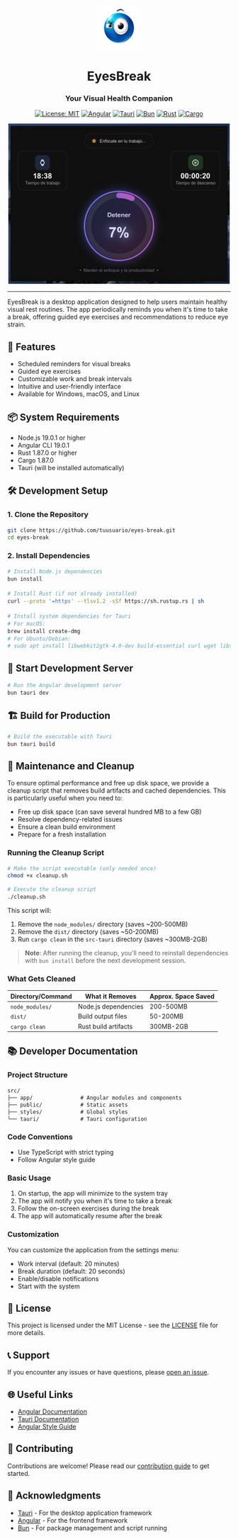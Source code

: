 <div align="center">

  <img src="./public/icon.png" alt="Menubar app with Tauri" width="100" />
  <h1>EyesBreak</h1>

  <h3>Your Visual Health Companion</h3>
  
  [![License: MIT](https://img.shields.io/badge/License-MIT-yellow.svg)](https://opensource.org/licenses/MIT)
  [![Angular](https://img.shields.io/badge/Angular-19.0.1-DD0031?logo=angular)](https://angular.io/)
  [![Tauri](https://img.shields.io/badge/Tauri-2.0.0-FFC131?logo=tauri&logoColor=white)](https://tauri.app/)
  [![Bun](https://img.shields.io/badge/Bun-1.2.0-FFC131?logo=bun&logoColor=white)](https://bun.sh/)
  [![Rust](https://img.shields.io/badge/Rust-1.87.0-FFC131?logo=rust&logoColor=white)](https://www.rust-lang.org/)
  [![Cargo](https://img.shields.io/badge/Cargo-1.87.0-FFC131?logo=cargo&logoColor=white)](https://www.rust-lang.org/)

  <p align="center">
    <img src="./screenshot.png" alt="Menubar app with Tauri" width="500" />
  </p>
</div>

---

EyesBreak is a desktop application designed to help users maintain healthy visual rest routines. The app periodically reminds you when it's time to take a break, offering guided eye exercises and recommendations to reduce eye strain.

## 🚀 Features

- Scheduled reminders for visual breaks
- Guided eye exercises
- Customizable work and break intervals
- Intuitive and user-friendly interface
- Available for Windows, macOS, and Linux

## 📦 System Requirements

- Node.js 19.0.1 or higher
- Angular CLI 19.0.1
- Rust 1.87.0 or higher
- Cargo 1.87.0
- Tauri (will be installed automatically)

## 🛠️ Development Setup

### 1. Clone the Repository

```bash
git clone https://github.com/tuusuario/eyes-break.git
cd eyes-break
```

### 2. Install Dependencies

```bash
# Install Node.js dependencies
bun install

# Install Rust (if not already installed)
curl --proto '=https' --tlsv1.2 -sSf https://sh.rustup.rs | sh

# Install system dependencies for Tauri
# For macOS:
brew install create-dmg
# For Ubuntu/Debian:
# sudo apt install libwebkit2gtk-4.0-dev build-essential curl wget libssl-dev libgtk-3-dev libayatana-appindicator3-dev librsvg2-dev
```

## 🚀 Start Development Server

```bash
# Run the Angular development server
bun tauri dev
```

## 🏗️ Build for Production

```bash
# Build the executable with Tauri
bun tauri build
```

## 🧹 Maintenance and Cleanup

To ensure optimal performance and free up disk space, we provide a cleanup script that removes build artifacts and cached dependencies. This is particularly useful when you need to:

- Free up disk space (can save several hundred MB to a few GB)
- Resolve dependency-related issues
- Ensure a clean build environment
- Prepare for a fresh installation

### Running the Cleanup Script

```bash
# Make the script executable (only needed once)
chmod +x cleanup.sh
```

```bash
# Execute the cleanup script
./cleanup.sh
```

This script will:
1. Remove the `node_modules/` directory (saves ~200-500MB)
2. Remove the `dist/` directory (saves ~50-200MB)
3. Run `cargo clean` in the `src-tauri` directory (saves ~300MB-2GB)

> **Note**: After running the cleanup, you'll need to reinstall dependencies with `bun install` before the next development session.

### What Gets Cleaned

| Directory/Command | What it Removes | Approx. Space Saved |
|-------------------|----------------|---------------------|
| `node_modules/`   | Node.js dependencies | 200-500MB |
| `dist/`          | Build output files | 50-200MB |
| `cargo clean`     | Rust build artifacts | 300MB-2GB |

## 📚 Developer Documentation

### Project Structure

```
src/
├── app/               # Angular modules and components
├── public/            # Static assets
├── styles/            # Global styles
└── tauri/             # Tauri configuration
```

### Code Conventions

- Use TypeScript with strict typing
- Follow Angular style guide

### Basic Usage

1. On startup, the app will minimize to the system tray
2. The app will notify you when it's time to take a break
3. Follow the on-screen exercises during the break
4. The app will automatically resume after the break

### Customization

You can customize the application from the settings menu:

- Work interval (default: 20 minutes)
- Break duration (default: 20 seconds)
- Enable/disable notifications
- Start with the system

## 📄 License

This project is licensed under the MIT License - see the [LICENSE](LICENSE) file for more details.

## 📞 Support

If you encounter any issues or have questions, please [open an issue](https://github.com/tuusuario/eyes-break/issues).

## 🌐 Useful Links

- [Angular Documentation](https://angular.io/docs)
- [Tauri Documentation](https://tauri.app/)
- [Angular Style Guide](https://angular.io/guide/styleguide)

## 🤝 Contributing

Contributions are welcome! Please read our [contribution guide](CONTRIBUTING.md) to get started.

## 🙏 Acknowledgments

- [Tauri](https://tauri.app/) - For the desktop application framework
- [Angular](https://angular.io/) - For the frontend framework
- [Bun](https://bun.sh/) - For package management and script running
